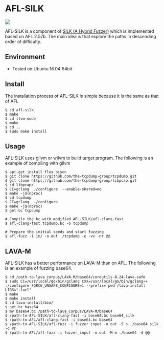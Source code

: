 # AFL-SILK
![](https://img.shields.io/hexpm/l/plug?style=flat-square)

  AFL-SILK is a component of [SILK (A Hybrid Fuzzer)](https://github.com/SEU-SSL/SILK) which is implemented based on AFL 2.57b. The main idea is that explore the paths in descending order of difficulty.
  
  ## Environment
  - Tested on Ubuntu 16.04 64bit
  ## Install
  The installation process of AFL-SILK is simple because it is the same as that of AFL
 
    $ cd afl-silk
    $ make
    $ cd llvm-mode
    $ make
    $ cd ..
    $ sudo make install
  
  ## Usage
  AFL-SILK uses [gllvm](https://github.com/SRI-CSL/gllvm) or [wllvm](https://github.com/SRI-CSL/whole-program-llvm) to build target program. The following is an example of compiling with gllvm
  
    $ apt-get install flex bison
    $ git clone https://github.com/the-tcpdump-group/tcpdump.git
    $ git clone https://github.com/the-tcpdump-group/libpcap.git
    $ cd libpcap/ 
    $ CC=gclang  ./configure  --enable-shared=no
    $ make -j$(nproc)
    $ cd tcpdump
    $ CC=gclang  ./configure
    $ make -j$(nproc)
    $ get-bc tcpdump
    
    # Compile the bc with modified AFL-SILK/afl-clang-fast
    $ afl-clang-fast tcpdump.bc -o tcpdump
    
    # Prepare the initial seeds and start fuzzing
    $ afl-fuzz -i in/ -o out ./tcpdump -e -vv -nr @@
    

  ## LAVA-M
  AFL-SILK has a better performance on LAVA-M than on AFL. The following is an example of fuzzing base64.
    
    $ cd /path-to-lava_corpus/LAVA-M/base64/coreutils-8.24-lava-safe
    $ sudo CC=/usr/local/go/bin/gclang CXX=/usr/local/go/bin/gclang++ ./configure FORCE_UNSAFE_CONFIGURE=1 --prefix=`pwd`/lava-install LIBS="-lacl"
    $ make
    $ make install
    $ cd lava-install/bin/
    $ get-bc base64
    $ mv base64.bc /path-to-lava_corpus/LAVA-M/base64
    $ /path-to-AFL-SILK/afl-clang-fast -i base64.bc base64_silk
    $ /path-to-AFL/afl-clang-fast -i base64.bc base64
    $ /path-to-AFL-SILK/afl-fuzz -i fuzzer_input -o out -S s ./base64_silk -d @@
    $ /path-to-AFL/afl-fuzz -i fuzzer_input -o out -M m ./base64 -d @@
    
